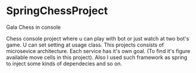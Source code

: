 # SpringChessProject
Gala Chess in console


Chess console project where u can play with bot or just watch at two bot's game. U can set setting at usage class. 
This projects consists of microsevice architecture. Each service has it's own goal. (To find it's figure available move cells in this project).
Also I used such framework as spring to inject some kinds of dependecies and so on.
